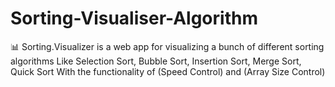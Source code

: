 # Sorting-Visualiser-Algorithm
📊 Sorting.Visualizer is a web app for visualizing a bunch of different sorting algorithms Like Selection Sort, Bubble Sort, Insertion Sort, Merge Sort, Quick Sort  With the functionality of (Speed Control) and (Array Size Control)
